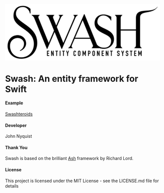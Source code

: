 ![Swash](images/swash.png)

# Swash: An entity framework for Swift

#### Example
[Swashteroids](https://github.com/johnrnyquist/Swashteroids)

#### Developer
John Nyquist

#### Thank You
Swash is based on the brilliant [Ash](https://github.com/richardlord/Ash) framework by Richard Lord. 

#### License
This project is licensed under the MIT License - see the LICENSE.md file for details
